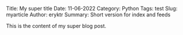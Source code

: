 Title: My super title
Date: 11-06-2022
Category: Python
Tags: test
Slug: myarticle
Author: eryktr
Summary: Short version for index and feeds

This is the content of my super blog post.